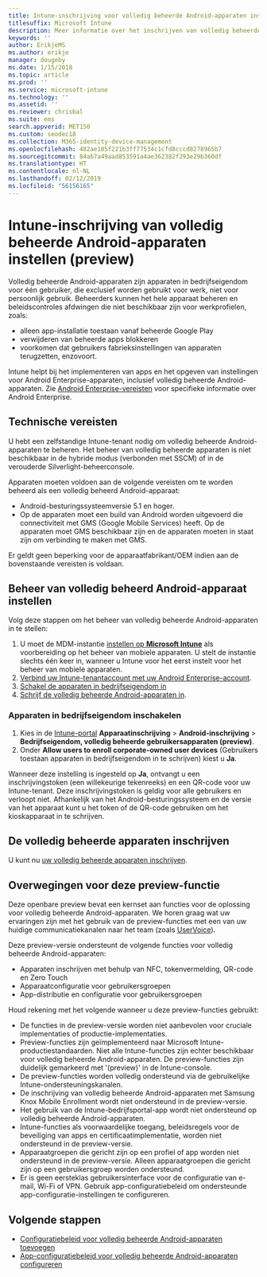 ```yaml
---
title: Intune-inschrijving voor volledig beheerde Android-apparaten instellen
titlesuffix: Microsoft Intune
description: Meer informatie over het inschrijven van volledig beheerde Android-apparaten in Intune.
keywords: ''
author: ErikjeMS
ms.author: erikje
manager: dougeby
ms.date: 1/15/2018
ms.topic: article
ms.prod: ''
ms.service: microsoft-intune
ms.technology: ''
ms.assetid: ''
ms.reviewer: chrisbal
ms.suite: ems
search.appverid: MET150
ms.custom: seodec18
ms.collection: M365-identity-device-management
ms.openlocfilehash: 482ae185f221b3ff77534c1cfd8cccd8278965b7
ms.sourcegitcommit: 84ab7a49aad853591a4ae362382f293e29b360df
ms.translationtype: HT
ms.contentlocale: nl-NL
ms.lasthandoff: 02/12/2019
ms.locfileid: "56156165"
---
```

# <a name="set-up-intune-enrollment-of-android-fully-managed-devices-preview"></a>Intune-inschrijving van volledig beheerde Android-apparaten instellen (preview)

Volledig beheerde Android-apparaten zijn apparaten in bedrijfseigendom voor één gebruiker, die exclusief worden gebruikt voor werk, niet voor persoonlijk gebruik. Beheerders kunnen het hele apparaat beheren en beleidscontroles afdwingen die niet beschikbaar zijn voor werkprofielen, zoals:
- alleen app-installatie toestaan vanaf beheerde Google Play
- verwijderen van beheerde apps blokkeren
- voorkomen dat gebruikers fabrieksinstellingen van apparaten terugzetten, enzovoort.

Intune helpt bij het implementeren van apps en het opgeven van instellingen voor Android Enterprise-apparaten, inclusief volledig beheerde Android-apparaten. Zie [Android Enterprise-vereisten](https://support.google.com/work/android/answer/6174145?hl=en&ref_topic=6151012) voor specifieke informatie over Android Enterprise.

## <a name="technical-requirements"></a>Technische vereisten

U hebt een zelfstandige Intune-tenant nodig om volledig beheerde Android-apparaten te beheren. Het beheer van volledig beheerde apparaten is niet beschikbaar in de hybride modus (verbonden met SSCM) of in de verouderde Silverlight-beheerconsole.

Apparaten moeten voldoen aan de volgende vereisten om te worden beheerd als een volledig beheerd Android-apparaat:

- Android-besturingssysteemversie 5.1 en hoger.
- Op de apparaten moet een build van Android worden uitgevoerd die connectiviteit met GMS (Google Mobile Services) heeft. Op de apparaten moet GMS beschikbaar zijn en de apparaten moeten in staat zijn om verbinding te maken met GMS.

Er geldt geen beperking voor de apparaatfabrikant/OEM indien aan de bovenstaande vereisten is voldaan.

## <a name="set-up-android-fully-managed-device-management"></a>Beheer van volledig beheerd Android-apparaat instellen

Volg deze stappen om het beheer van volledig beheerde Android-apparaten in te stellen:

1. U moet de MDM-instantie [instellen op **Microsoft Intune**](mdm-authority-set.md) als voorbereiding op het beheer van mobiele apparaten. U stelt de instantie slechts één keer in, wanneer u Intune voor het eerst instelt voor het beheer van mobiele apparaten.
2. [Verbind uw Intune-tenantaccount met uw Android Enterprise-account](connect-intune-android-enterprise.md).
3. [Schakel de apparaten in bedrijfseigendom in](#enable-corporate-owned-user-devices)
4. [Schrijf de volledig beheerde Android-apparaten in](#enroll-the-fully-managed-devices).

### <a name="enable-corporate-owned-user-devices"></a>Apparaten in bedrijfseigendom inschakelen

1. Kies in de [Intune-portal](https://portal.azure.com) **Apparaatinschrijving** > **Android-inschrijving** > **Bedrijfseigendom, volledig beheerde gebruikersapparaten (preview)**.
2. Onder **Allow users to enroll corporate-owned user devices** (Gebruikers toestaan apparaten in bedrijfseigendom in te schrijven) kiest u **Ja**.

Wanneer deze instelling is ingesteld op **Ja**, ontvangt u een inschrijvingstoken (een willekeurige tekenreeks) en een QR-code voor uw Intune-tenant. Deze inschrijvingstoken is geldig voor alle gebruikers en verloopt niet. Afhankelijk van het Android-besturingssysteem en de versie van het apparaat kunt u het token of de QR-code gebruiken om het kioskapparaat in te schrijven.

## <a name="enroll-the-fully-managed-devices"></a>De volledig beheerde apparaten inschrijven
U kunt nu [uw volledig beheerde apparaten inschrijven](android-dedicated-devices-fully-managed-enroll.md).

## <a name="considerations-for-this-preview-feature"></a>Overwegingen voor deze preview-functie
Deze openbare preview bevat een kernset aan functies voor de oplossing voor volledig beheerde Android-apparaten. We horen graag wat uw ervaringen zijn met het gebruik van de preview-functies met een van uw huidige communicatiekanalen naar het team (zoals [UserVoice](https://microsoftintune.uservoice.com/forums/291681-ideas?category_id=210853)).

Deze preview-versie ondersteunt de volgende functies voor volledig beheerde Android-apparaten:
- Apparaten inschrijven met behulp van NFC, tokenvermelding, QR-code en Zero Touch
- Apparaatconfiguratie voor gebruikersgroepen
- App-distributie en configuratie voor gebruikersgroepen


Houd rekening met het volgende wanneer u deze preview-functies gebruikt:
- De functies in de preview-versie worden niet aanbevolen voor cruciale implementaties of productie-implementaties. 
- Preview-functies zijn geïmplementeerd naar Microsoft Intune-productiestandaarden. Niet alle Intune-functies zijn echter beschikbaar voor volledig beheerde Android-apparaten. De preview-functies zijn duidelijk gemarkeerd met '(preview)' in de Intune-console. 
- De preview-functies worden volledig ondersteund via de gebruikelijke Intune-ondersteuningskanalen.
- De inschrijving van volledig beheerde Android-apparaten met Samsung Knox Mobile Enrollment wordt niet ondersteund in de preview-versie. 
- Het gebruik van de Intune-bedrijfsportal-app wordt niet ondersteund op volledig beheerde Android-apparaten. 
- Intune-functies als voorwaardelijke toegang, beleidsregels voor de beveiliging van apps en certificaatimplementatie, worden niet ondersteund in de preview-versie. 
- Apparaatgroepen die gericht zijn op een profiel of app worden niet ondersteund in de preview-versie. Alleen apparaatgroepen die gericht zijn op een gebruikersgroep worden ondersteund. 
- Er is geen eersteklas gebruikersinterface voor de configuratie van e-mail, Wi-Fi of VPN. Gebruik app-configuratiebeleid om ondersteunde app-configuratie-instellingen te configureren.

## <a name="next-steps"></a>Volgende stappen
- [Configuratiebeleid voor volledig beheerde Android-apparaten toevoegen](device-restrictions-android-for-work.md#device-owner-only)
- [App-configuratiebeleid voor volledig beheerde Android-apparaten configureren](app-configuration-policies-use-android.md)

